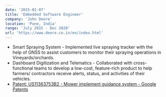 ```yaml
---
date: '2015-01-07'
title: 'Embedded Software Engineer'
company: 'John Deere'
location: 'Pune, India'
range: 'July 2015 - Dec 2020'
url: 'https://www.deere.co.in/en/index.html'
---
```


* Smart Spraying System - Implemented live spraying tracker with the help of GNSS to assist customers to monitor their spraying operations in Vineyards/orchards. 
* Dashboard Digitization and Telematics - Collaborated with cross-functional teams to develop a low-cost, feature-rich product to help farmers/ contractors receive alerts, status, and activities of their vehicles.
* [Patent: US11363753B2 - Mower implement guidance system - Google Patents](https://patents.google.com/patent/US11363753B2/en) 